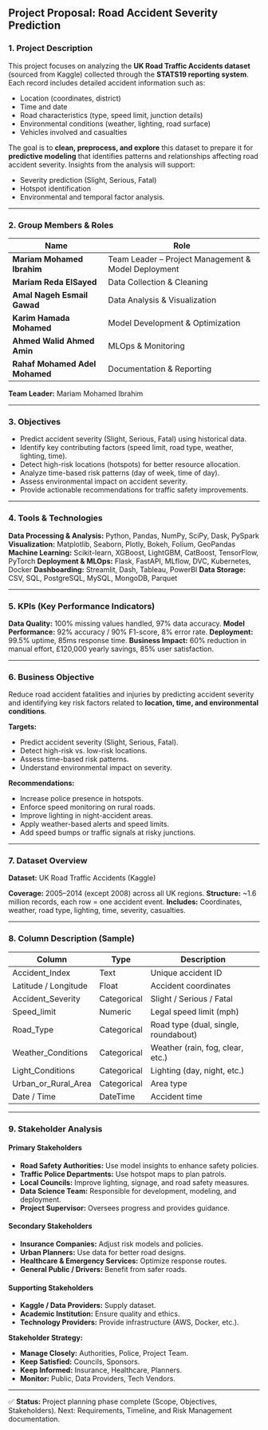 ## Project Proposal: Road Accident Severity Prediction

### 1. Project Description

This project focuses on analyzing the **UK Road Traffic Accidents dataset** (sourced from Kaggle) collected through the **STATS19 reporting system**. Each record includes detailed accident information such as:

* Location (coordinates, district)
* Time and date
* Road characteristics (type, speed limit, junction details)
* Environmental conditions (weather, lighting, road surface)
* Vehicles involved and casualties

The goal is to **clean, preprocess, and explore** this dataset to prepare it for **predictive modeling** that identifies patterns and relationships affecting road accident severity. Insights from the analysis will support:

* Severity prediction (Slight, Serious, Fatal)
* Hotspot identification
* Environmental and temporal factor analysis.

---

### 2. Group Members & Roles

| Name                           | Role                                                |
| ------------------------------ | --------------------------------------------------- |
| **Mariam Mohamed Ibrahim**     | Team Leader – Project Management & Model Deployment |
| **Mariam Reda ElSayed**        | Data Collection & Cleaning                          |
| **Amal Nageh Esmail Gawad**    | Data Analysis & Visualization                       |
| **Karim Hamada Mohamed**       | Model Development & Optimization                    |
| **Ahmed Walid Ahmed Amin**     | MLOps & Monitoring                                  |
| **Rahaf Mohamed Adel Mohamed** | Documentation & Reporting                           |

**Team Leader:** Mariam Mohamed Ibrahim

---

### 3. Objectives

* Predict accident severity (Slight, Serious, Fatal) using historical data.
* Identify key contributing factors (speed limit, road type, weather, lighting, time).
* Detect high-risk locations (hotspots) for better resource allocation.
* Analyze time-based risk patterns (day of week, time of day).
* Assess environmental impact on accident severity.
* Provide actionable recommendations for traffic safety improvements.

---

### 4. Tools & Technologies

**Data Processing & Analysis:** Python, Pandas, NumPy, SciPy, Dask, PySpark
**Visualization:** Matplotlib, Seaborn, Plotly, Bokeh, Folium, GeoPandas
**Machine Learning:** Scikit-learn, XGBoost, LightGBM, CatBoost, TensorFlow, PyTorch
**Deployment & MLOps:** Flask, FastAPI, MLflow, DVC, Kubernetes, Docker
**Dashboarding:** Streamlit, Dash, Tableau, PowerBI
**Data Storage:** CSV, SQL, PostgreSQL, MySQL, MongoDB, Parquet

---

### 5. KPIs (Key Performance Indicators)

**Data Quality:** 100% missing values handled, 97% data accuracy.
**Model Performance:** 92% accuracy / 90% F1-score, 8% error rate.
**Deployment:** 99.5% uptime, 85ms response time.
**Business Impact:** 60% reduction in manual effort, £120,000 yearly savings, 85% user satisfaction.

---

### 6. Business Objective

Reduce road accident fatalities and injuries by predicting accident severity and identifying key risk factors related to **location, time, and environmental conditions**.

**Targets:**

* Predict accident severity (Slight, Serious, Fatal).
* Detect high-risk vs. low-risk locations.
* Assess time-based risk patterns.
* Understand environmental impact on severity.

**Recommendations:**

* Increase police presence in hotspots.
* Enforce speed monitoring on rural roads.
* Improve lighting in night-accident areas.
* Apply weather-based alerts and speed limits.
* Add speed bumps or traffic signals at risky junctions.

---

### 7. Dataset Overview

**Dataset:** UK Road Traffic Accidents (Kaggle)

**Coverage:** 2005–2014 (except 2008) across all UK regions.
**Structure:** ~1.6 million records, each row = one accident event.
**Includes:** Coordinates, weather, road type, lighting, time, severity, casualties.

---

### 8. Column Description (Sample)

| Column               | Type        | Description                          |
| -------------------- | ----------- | ------------------------------------ |
| Accident_Index       | Text        | Unique accident ID                   |
| Latitude / Longitude | Float       | Accident coordinates                 |
| Accident_Severity    | Categorical | Slight / Serious / Fatal             |
| Speed_limit          | Numeric     | Legal speed limit (mph)              |
| Road_Type            | Categorical | Road type (dual, single, roundabout) |
| Weather_Conditions   | Categorical | Weather (rain, fog, clear, etc.)     |
| Light_Conditions     | Categorical | Lighting (day, night, etc.)          |
| Urban_or_Rural_Area  | Categorical | Area type                            |
| Date / Time          | DateTime    | Accident time                        |

---

### 9. Stakeholder Analysis

#### Primary Stakeholders

* **Road Safety Authorities:** Use model insights to enhance safety policies.
* **Traffic Police Departments:** Use hotspot maps to plan patrols.
* **Local Councils:** Improve lighting, signage, and road safety measures.
* **Data Science Team:** Responsible for development, modeling, and deployment.
* **Project Supervisor:** Oversees progress and provides guidance.

#### Secondary Stakeholders

* **Insurance Companies:** Adjust risk models and policies.
* **Urban Planners:** Use data for better road designs.
* **Healthcare & Emergency Services:** Optimize response routes.
* **General Public / Drivers:** Benefit from safer roads.

#### Supporting Stakeholders

* **Kaggle / Data Providers:** Supply dataset.
* **Academic Institution:** Ensure quality and ethics.
* **Technology Providers:** Provide infrastructure (AWS, Docker, etc.).

**Stakeholder Strategy:**

* **Manage Closely:** Authorities, Police, Project Team.
* **Keep Satisfied:** Councils, Sponsors.
* **Keep Informed:** Insurance, Healthcare, Planners.
* **Monitor:** Public, Data Providers, Tech Vendors.

---
    
✅ **Status:** Project planning phase complete (Scope, Objectives, Stakeholders).
Next: Requirements, Timeline, and Risk Management documentation.
